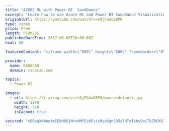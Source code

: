 ```yaml
---
title: "AZURE ML with Power BI  SandDance"
excerpt: "Learn how to use Azure ML and Power BI SandDance Visualization"
originalUrl: https://youtube.com/watch?v=eOjFGduG8P0
type: video
price: Free
length: PT8M23S
publishedDateTime: 2017-06-06T10:06:00Z
heat: 50

featuredContent: "<iframe width=\"800\" height=\"500\" frameborder=\"0\" src=\"https://www.youtube.com/embed/eOjFGduG8P0\" allow=\"accelerometer; autoplay; encrypted-media; gyroscope; picture-in-picture\" allowfullscreen></iframe>"

provider:
  name: RADACAD
  domain: radacad.com

topics:
  - Power BI

images:
  - url: https://i.ytimg.com/vi/eOjFGduG8P0/maxresdefault.jpg
    width: 1280
    height: 720
    isCached: true

secured: "cDDxqXoWnetmIENN0GjNrvHMfEzAFsixRyeKgn595a7dTmIkby9oiTkZRCKUId0vYCMLnCQO/zINJlEqqfSFvBEPaV9opFOUCSiP9Xg+T+bHAVFu5pVda4YNPU0CPEvnPd6Thasg/5ntFhwgPOupuslOWi/ff1buO5OZQPqP1NyvdKOU13Noq8N/V7riORlHA7wjVGn8O6DwI54v0aZZq7OzLhYcMQ1MnMFHT6hBpgHX37AV6EslPA3C64ay169dWRNdXCi0PoY7HufnxQhaAdhUnIBGYOPzlyKjSZWauTsXPp7GRIgP7mBFYL0eVBn/get3brHR3DL0PaGlX0pAY3vuMBJvpY1YkGwVbIrhX1SDjkWI6Eg1GdttufT0SxXuvcYJSn/IIAOUBsusEZZmdZBEDawzCQFJX6RswmoPHW0=;r/1NmkKg1pBnqLa/zq23nA=="
---
```


